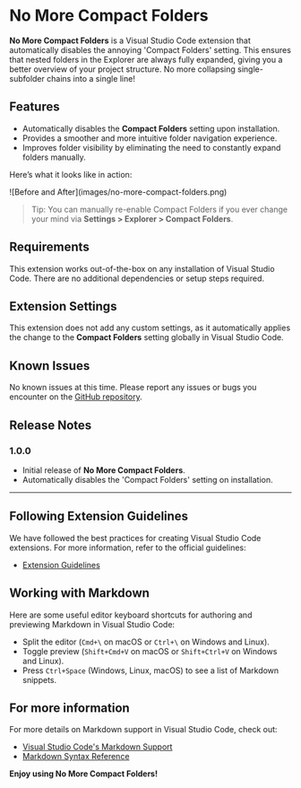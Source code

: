 # No More Compact Folders

**No More Compact Folders** is a Visual Studio Code extension that automatically disables the annoying 'Compact Folders' setting. This ensures that nested folders in the Explorer are always fully expanded, giving you a better overview of your project structure. No more collapsing single-subfolder chains into a single line!

## Features

- Automatically disables the **Compact Folders** setting upon installation.
- Provides a smoother and more intuitive folder navigation experience.
- Improves folder visibility by eliminating the need to constantly expand folders manually.

Here’s what it looks like in action:

\!\[Before and After\]\(images/no-more-compact-folders.png\)

> Tip: You can manually re-enable Compact Folders if you ever change your mind via **Settings > Explorer > Compact Folders**.

## Requirements

This extension works out-of-the-box on any installation of Visual Studio Code. There are no additional dependencies or setup steps required.

## Extension Settings

This extension does not add any custom settings, as it automatically applies the change to the **Compact Folders** setting globally in Visual Studio Code.

## Known Issues

No known issues at this time. Please report any issues or bugs you encounter on the [GitHub repository](https://github.com/your-username/no-more-compact-folders/issues).

## Release Notes

### 1.0.0

- Initial release of **No More Compact Folders**.
- Automatically disables the 'Compact Folders' setting on installation.

---

## Following Extension Guidelines

We have followed the best practices for creating Visual Studio Code extensions. For more information, refer to the official guidelines:

- [Extension Guidelines](https://code.visualstudio.com/api/references/extension-guidelines)

## Working with Markdown

Here are some useful editor keyboard shortcuts for authoring and previewing Markdown in Visual Studio Code:

- Split the editor (`Cmd+\` on macOS or `Ctrl+\` on Windows and Linux).
- Toggle preview (`Shift+Cmd+V` on macOS or `Shift+Ctrl+V` on Windows and Linux).
- Press `Ctrl+Space` (Windows, Linux, macOS) to see a list of Markdown snippets.

## For more information

For more details on Markdown support in Visual Studio Code, check out:

- [Visual Studio Code's Markdown Support](http://code.visualstudio.com/docs/languages/markdown)
- [Markdown Syntax Reference](https://help.github.com/articles/markdown-basics/)

**Enjoy using No More Compact Folders!**
